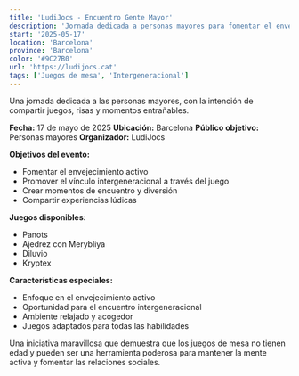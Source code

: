 ```yaml
---
title: 'LudiJocs - Encuentro Gente Mayor'
description: 'Jornada dedicada a personas mayores para fomentar el envejecimiento activo a través del juego.'
start: '2025-05-17'
location: 'Barcelona'
province: 'Barcelona'
color: '#9C27B0'
url: 'https://ludijocs.cat'
tags: ['Juegos de mesa', 'Intergeneracional']
---
```


Una jornada dedicada a las personas mayores, con la intención de compartir juegos, risas y momentos entrañables.

**Fecha:** 17 de mayo de 2025
**Ubicación:** Barcelona
**Público objetivo:** Personas mayores
**Organizador:** LudiJocs

**Objetivos del evento:**
- Fomentar el envejecimiento activo
- Promover el vínculo intergeneracional a través del juego
- Crear momentos de encuentro y diversión
- Compartir experiencias lúdicas

**Juegos disponibles:**
- Panots
- Ajedrez con Merybliya
- Diluvio
- Kryptex

**Características especiales:**
- Enfoque en el envejecimiento activo
- Oportunidad para el encuentro intergeneracional
- Ambiente relajado y acogedor
- Juegos adaptados para todas las habilidades

Una iniciativa maravillosa que demuestra que los juegos de mesa no tienen edad y pueden ser una herramienta poderosa para mantener la mente activa y fomentar las relaciones sociales.
